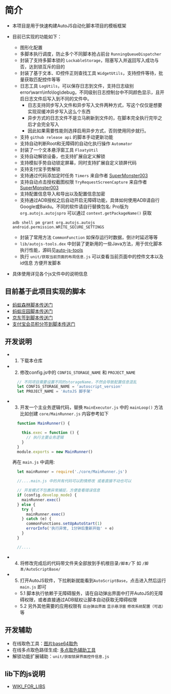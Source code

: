 # 简介

- 本项目是用于快速构建AutoJS自动化脚本项目的模板框架
- 目前已实现的功能如下：
  - 图形化配置
  - 多脚本执行调度，防止多个不同脚本抢占前台 `RunningQueueDispatcher`
  - 封装了支持多脚本锁的 `LockableStorage`，阻塞写入并返回写入成功与否，达到锁互斥的目的
  - 封装了基于文本、ID控件正则查找工具 `WidgetUtils`，支持控件等待，批量获取匹配控件等等
  - 日志工具 `LogUtils`，可以保存日志到文件，支持日志级别 error\warn\info\log\debug，不同级别日志控制台中不同颜色显示，且开启日志文件后写入到不同的文件中。
    - 日志支持同步写入文件和异步写入文件两种方式，写这个仅仅是想要实现双缓冲异步写入这么个东西
    - 异步方式的日志文件不是立马刷新到文件的，在脚本完全执行完毕之后才会完全写入
    - 因此如果需要性能则选择启用异步方式，否则使用同步就行。
  - 支持 `github release api` 的脚本手动更新功能
  - 支持自动判断Root和无障碍的自动化执行操作 `Automator`
  - 封装了一个文本悬浮窗工具 `FloatyUtil`
  - 支持自动解锁设备，也支持扩展自定义解锁
  - 支持模拟手势自动锁定屏幕，同时支持扩展自定义锁屏代码
  - 支持支付宝手势解锁
  - 支持通过代码添加定时任务 `Timers` 来自作者 [SuperMonster003](https://github.com/SuperMonster003)
  - 支持自动点击授权截图权限 `TryRequestScreenCapture` 来自作者 [SuperMonster003](https://github.com/SuperMonster003)
  - 支持配置信息导入和导出以及配置信息加密
  - 支持通过ADB授权之后自动开启无障碍功能，具体如何使用ADB请自行Google或Baidu。不同的软件请自行替换包名: Pro版为 `org.autojs.autojspro` 可以通过 `context.getPackageName()` 获取

  ```shell
  adb shell pm grant org.autojs.autojs android.permission.WRITE_SECURE_SETTINGS
  ```

  - 封装了常用方法 `CommonFunction` 如保存运行时数据，倒计时延迟等等
  - `lib/autojs-tools.dex` 中封装了更新用的一些Java方法，用于优化脚本执行性能，源码见[auto-js-tools](https://github.com/TonyJiangWJ/auto-js-tools)
  - 执行 `unit/获取当前页面的布局信息.js` 可以查看当前页面中的控件文本以及id信息 方便开发脚本
- 具体使用详见各个js文件中的说明信息

## 目前基于此项目实现的脚本

- [蚂蚁森林脚本传送门](https://github.com/TonyJiangWJ/Ant-Forest)
- [蚂蚁庄园脚本传送门](https://github.com/TonyJiangWJ/Ant-Manor)
- [京东签到脚本传送门](https://github.com/TonyJiangWJ/JingDongBeans)
- [支付宝会员积分签到脚本传送门](https://github.com/TonyJiangWJ/Alipay-Credits)

## 开发说明

- 1. 下载本仓库
- 2. 修改config.js中的 `CONFIG_STORAGE_NAME` 和 `PROJECT_NAME`

  ```javascript
    // 不同项目需要设置不同的storageName，不然会导致配置信息混乱
    let CONFIG_STORAGE_NAME = 'autoscript_version'
    let PROJECT_NAME = 'AutoJS 脚手架'
  ```

- 3. 开发一个主业务逻辑代码，替换 `MainExecutor.js` 中的 `mainLoop()` 方法
  比如创建 `core/MainRunner.js` 内容参考如下

  ```javascript
    function MainRunner() {

      this.exec = function () {
        // 执行主要业务逻辑
      }
    }
    module.exports = new MainRunner()
  ```

  再在 `main.js` 中调用:

  ```javascript
    let mainRunner = require('./core/MainRunner.js')

    //....main.js 中的共有代码可以酌情修改 或者直接不动也可以

    // 开发模式不包裹异常捕捉，方便查看错误信息
    if (config.develop_mode) {
      mainRunner.exec()
    } else {
      try {
        mainRunner.exec()
      } catch (e) {
        commonFunctions.setUpAutoStart(1)
        errorInfo('执行异常, 1分钟后重新开始' + e)
      }
    }

    //....

  ```

- 4. 将修改完成后的代码带文件夹全部放到手机根目录`/脚本/`下 如 `/脚本/AutoScriptBase/`
- 5. 打开AutoJS软件，下拉刷新就能看到`AutoScriptBase`，点击进入然后运行 `main.js` 即可
  - 5.1 脚本执行依赖于无障碍服务，请在自动弹出界面中打开AutoJS的无障碍权限，或者直接通过ADB赋权让脚本自动获取无障碍权限
  - 5.2 另外其他需要的应用权限有 `后台弹出界面` `显示悬浮窗` `修改系统配置（可选）` 等

## 开发辅助

- 在线取色工具：[图片base64取色](https://tonyjiangwj.gitee.io/statics/pic_base64.html)
- 在线多点取色路径生成: [多点取色辅助工具](https://tonyjiangwj.gitee.io/statics/multi_color_assist.html)
- 解锁功能扩展辅助：`unit/获取锁屏界面控件信息.js`

## lib下的js说明

- [WIKI_FOR_LIBS](./resources/doc/WIKI_FOR_LIBS.md)
